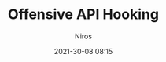 ---
title: Offensive API Hooking
author: Niros
date: 2021-30-08 08:15
categories: [R&D]
tags: []

---